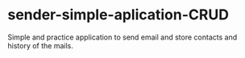 # sender-simple-aplication-CRUD
Simple and practice application to send email and store contacts and history of the mails. 
